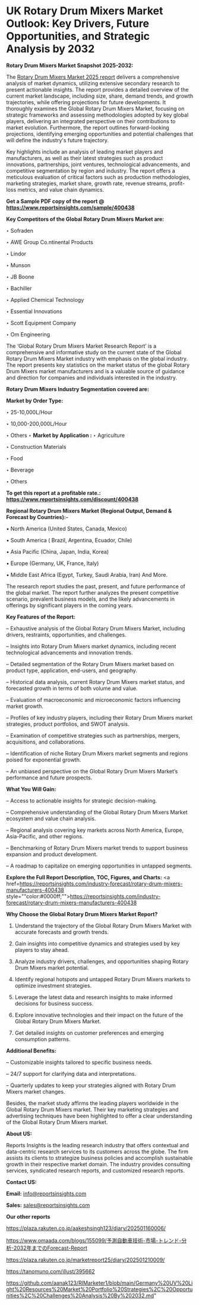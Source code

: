 # UK Rotary Drum Mixers Market Outlook: Key Drivers, Future Opportunities, and Strategic Analysis by 2032

<strong>Rotary Drum Mixers Market Snapshot 2025-2032:</strong>

The <a href=https://www.reportsinsights.com/sample/400438>Rotary Drum Mixers Market 2025 report</a> delivers a comprehensive analysis of market dynamics, utilizing extensive secondary research to present actionable insights. The report provides a detailed overview of the current market landscape, including size, share, demand trends, and growth trajectories, while offering projections for future developments. It thoroughly examines the Global Rotary Drum Mixers Market, focusing on strategic frameworks and assessing methodologies adopted by key global players, delivering an integrated perspective on their contributions to market evolution. Furthermore, the report outlines forward-looking projections, identifying emerging opportunities and potential challenges that will define the industry's future trajectory.

Key highlights include an analysis of leading market players and manufacturers, as well as their latest strategies such as product innovations, partnerships, joint ventures, technological advancements, and competitive segmentation by region and industry. The report offers a meticulous evaluation of critical factors such as production methodologies, marketing strategies, market share, growth rate, revenue streams, profit-loss metrics, and value chain dynamics.

<strong>Get a Sample PDF copy of the report @ <a href=https://www.reportsinsights.com/sample/400438 style=color:#0000ff;>https://www.reportsinsights.com/sample/400438</a></strong>

<strong>Key Competitors of the Global Rotary Drum Mixers Market are:</strong>

‣ Sofraden

‣ AWE Group
 Co.ntinental Products

‣ Lindor

‣ Munson

‣ JB Boone

‣ Bachiller

‣ Applied Chemical Technology

‣ Essential Innovations

‣ Scott Equipment Company

‣ Om Engineering

The ‘Global Rotary Drum Mixers Market Research Report’ is a comprehensive and informative study on the current state of the Global Rotary Drum Mixers Market industry with emphasis on the global industry. The report presents key statistics on the market status of the global Rotary Drum Mixers market manufacturers and is a valuable source of guidance and direction for companies and individuals interested in the industry.

<strong>Rotary Drum Mixers Industry Segmentation covered are:</strong>

<strong>Market by Order Type: </strong>

‣ 25-10,000L/Hour

‣ 10,000-200,000L/Hour

‣ Others
‣ 
<strong>Market by Application :</strong>
‣ Agriculture

‣ Construction Materials

‣ Food

‣ Beverage

‣ Others

<strong>To get this report at a profitable rate.: <a href=https://www.reportsinsights.com/discount/400438 style=color:#0000ff;>https://www.reportsinsights.com/discount/400438</a></strong>

<strong>Regional Rotary Drum Mixers Market (Regional Output, Demand &amp; Forecast by Countries):-</strong>

• North America (United States, Canada, Mexico)

• South America ( Brazil, Argentina, Ecuador, Chile)

• Asia Pacific (China, Japan, India, Korea)

• Europe (Germany, UK, France, Italy)

• Middle East Africa (Egypt, Turkey, Saudi Arabia, Iran) And More.

The research report studies the past, present, and future performance of the global market. The report further analyzes the present competitive scenario, prevalent business models, and the likely advancements in offerings by significant players in the coming years.

<strong>Key Features of the Report:</strong>

– Exhaustive analysis of the Global Rotary Drum Mixers Market, including drivers, restraints, opportunities, and challenges.

– Insights into Rotary Drum Mixers market dynamics, including recent technological advancements and innovation trends.

– Detailed segmentation of the Rotary Drum Mixers market based on product type, application, end-users, and geography.

– Historical data analysis, current Rotary Drum Mixers market status, and forecasted growth in terms of both volume and value.

– Evaluation of macroeconomic and microeconomic factors influencing market growth.

– Profiles of key industry players, including their Rotary Drum Mixers market strategies, product portfolios, and SWOT analysis.

– Examination of competitive strategies such as partnerships, mergers, acquisitions, and collaborations.

– Identification of niche Rotary Drum Mixers market segments and regions poised for exponential growth.

– An unbiased perspective on the Global Rotary Drum Mixers Market’s performance and future prospects.

<strong>What You Will Gain:</strong>

– Access to actionable insights for strategic decision-making.

– Comprehensive understanding of the Global Rotary Drum Mixers Market ecosystem and value chain analysis.

– Regional analysis covering key markets across North America, Europe, Asia-Pacific, and other regions.

– Benchmarking of Rotary Drum Mixers market trends to support business expansion and product development.

– A roadmap to capitalize on emerging opportunities in untapped segments.

<strong>Explore the Full Report Description, TOC, Figures, and Charts:</strong>
<a href=https://reportsinsights.com/industry-forecast/rotary-drum-mixers-manufacturers-400438 style=""color:#0000ff;"">https://reportsinsights.com/industry-forecast/rotary-drum-mixers-manufacturers-400438</a>

<strong>Why Choose the Global Rotary Drum Mixers Market Report?</strong>

1. Understand the trajectory of the Global Rotary Drum Mixers Market with accurate forecasts and growth trends.

2. Gain insights into competitive dynamics and strategies used by key players to stay ahead.

3. Analyze industry drivers, challenges, and opportunities shaping Rotary Drum Mixers market potential.

4. Identify regional hotspots and untapped Rotary Drum Mixers markets to optimize investment strategies.

5. Leverage the latest data and research insights to make informed decisions for business success.

6. Explore innovative technologies and their impact on the future of the Global Rotary Drum Mixers Market.

7. Get detailed insights on customer preferences and emerging consumption patterns.

<strong>Additional Benefits:</strong>

– Customizable insights tailored to specific business needs.

– 24/7 support for clarifying data and interpretations.

– Quarterly updates to keep your strategies aligned with Rotary Drum Mixers market changes.

Besides, the market study affirms the leading players worldwide in the Global Rotary Drum Mixers market. Their key marketing strategies and advertising techniques have been highlighted to offer a clear understanding of the Global Rotary Drum Mixers market.

<strong><strong>About US</strong>:</strong>

Reports Insights is the leading research industry that offers contextual and data-centric research services to its customers across the globe. The firm assists its clients to strategize business policies and accomplish sustainable growth in their respective market domain. The industry provides consulting services, syndicated research reports, and customized research reports.

<strong>Contact US:</strong>

<p class=><b>Email:</b> <a href=mailto:info@reportsinsights.com>info@reportsinsights.com</a></p>
<p class=><b>Sales:</b> <a href=mailto:sales@reportsinsights.com>sales@reportsinsights.com</a></p>

<strong>Our other reports</strong>

<a href=https://plaza.rakuten.co.jp/aakeshsingh123/diary/202501160006/>https://plaza.rakuten.co.jp/aakeshsingh123/diary/202501160006/</a>

<a href=https://www.omaada.com/blogs/155099/予測自動車技術-市場-トレンド-分析-2032年までのForecast-Report>https://www.omaada.com/blogs/155099/予測自動車技術-市場-トレンド-分析-2032年までのForecast-Report</a>

<a href=https://plaza.rakuten.co.jp/marketreport25/diary/202501210009/>https://plaza.rakuten.co.jp/marketreport25/diary/202501210009/</a>

<a href=https://tanomuno.com/illust/395662>https://tanomuno.com/illust/395662</a>

<a href=https://github.com/aanak123/RIMarketer1/blob/main/Germany%20UV%20Light%20Resources%20Market%20Portfolio%20Strategies%2C%20Opportunities%2C%20Challenges%20Analysis%20By%202032.md>https://github.com/aanak123/RIMarketer1/blob/main/Germany%20UV%20Light%20Resources%20Market%20Portfolio%20Strategies%2C%20Opportunities%2C%20Challenges%20Analysis%20By%202032.md</a>"
